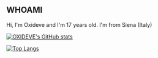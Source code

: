 ## WHOAMI
Hi, I'm Oxideve and I'm 17 years old. I'm from Siena (Italy)

[![OXIDEVE's GitHub stats](https://github-readme-stats.vercel.app/api?username=oxideve&theme=dark&show_icons=true)](https://github.com/ixideve)

[![Top Langs](https://github-readme-stats.vercel.app/api/top-langs/?username=oxideve&theme=dark&show_icons=true)](https://github.com/oxideve)
